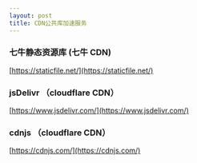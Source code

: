 ```yaml
---
layout: post
title: CDN公共库加速服务
---
```


### 七牛静态资源库 (七牛 CDN)

[https://staticfile.net/](https://staticfile.net/)

### jsDelivr （cloudflare CDN）

[https://www.jsdelivr.com/](https://www.jsdelivr.com/)

### cdnjs （cloudflare CDN）

[https://cdnjs.com/](https://cdnjs.com/)